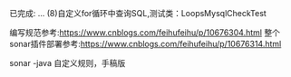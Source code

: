 已完成:
...
(8)自定义for循环中查询SQL,测试类：LoopsMysqlCheckTest

编写规范参考:https://www.cnblogs.com/feihufeihu/p/10676304.html
整个sonar插件部署参考:https://www.cnblogs.com/feihufeihu/p/10676314.html

sonar -java 自定义规则，手稿版



